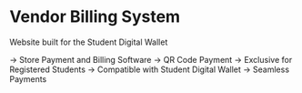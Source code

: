 # Vendor Billing System

Website built for the Student Digital Wallet

-> Store Payment and Billing Software
-> QR Code Payment
-> Exclusive for Registered Students
-> Compatible with Student Digital Wallet
-> Seamless Payments
